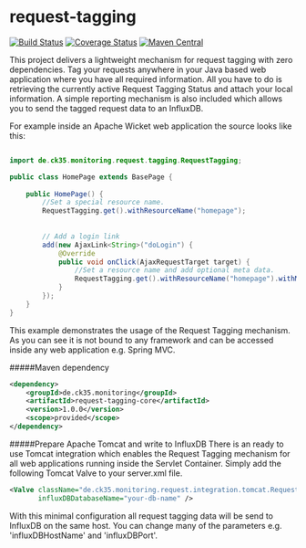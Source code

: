# request-tagging

[![Build Status](https://travis-ci.org/CK35/request-tagging.svg?branch=master)](https://travis-ci.org/CK35/request-tagging)
[![Coverage Status](https://coveralls.io/repos/github/CK35/request-tagging/badge.svg?branch=master)](https://coveralls.io/github/CK35/request-tagging?branch=master)
[![Maven Central](https://maven-badges.herokuapp.com/maven-central/de.ck35.monitoring/request-tagging-core/badge.svg?style=flat)](http://search.maven.org/#search|ga|1|g%3Ade.ck35.monitoring)

This project delivers a lightweight mechanism for request tagging with zero dependencies. Tag your requests anywhere in your Java based web application where you have all required information. All you have to do is retrieving the currently active Request Tagging Status and attach your local information. A simple reporting mechanism is also included which allows you to send the tagged request data to an InfluxDB.

For example inside an Apache Wicket web application the source looks like this:

```java

import de.ck35.monitoring.request.tagging.RequestTagging;

public class HomePage extends BasePage {
    
    public HomePage() {
        //Set a special resource name.
        RequestTagging.get().withResourceName("homepage");
        
        
        // Add a login link 
        add(new AjaxLink<String>("doLogin") {
            @Override
            public void onClick(AjaxRequestTarget target) {
                //Set a resource name and add optional meta data.
                RequestTagging.get().withResourceName("homepage").withMetaData("action", "login");
            }
        });
    }
}
```
This example demonstrates the usage of the Request Tagging mechanism. As you can see it is not bound to any framework and can be accessed inside any web application e.g. Spring MVC.

#####Maven dependency
```xml
<dependency>
    <groupId>de.ck35.monitoring</groupId>
    <artifactId>request-tagging-core</artifactId>
    <version>1.0.0</version>
    <scope>provided</scope>
</dependency>
```

#####Prepare Apache Tomcat and write to InfluxDB
There is an ready to use Tomcat integration which enables the Request Tagging mechanism for all web applications running inside the Servlet Container. Simply add the following Tomcat Valve to your server.xml file.
```xml
<Valve className="de.ck35.monitoring.request.integration.tomcat.RequestTaggingValve" 
       influxDBDatabaseName="your-db-name" />
```
With this minimal configuration all request tagging data will be send to InfluxDB on the same host. You can change many of the parameters e.g. 'influxDBHostName' and 'influxDBPort'.
